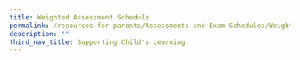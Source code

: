 ```yaml
---
title: Weighted Assessment Schedule
permalink: /resources-for-parents/Assessments-and-Exam-Schedules/Weighted-Assessment-Schedule/permalink
description: ""
third_nav_title: Supporting Child's Learning
---
```

